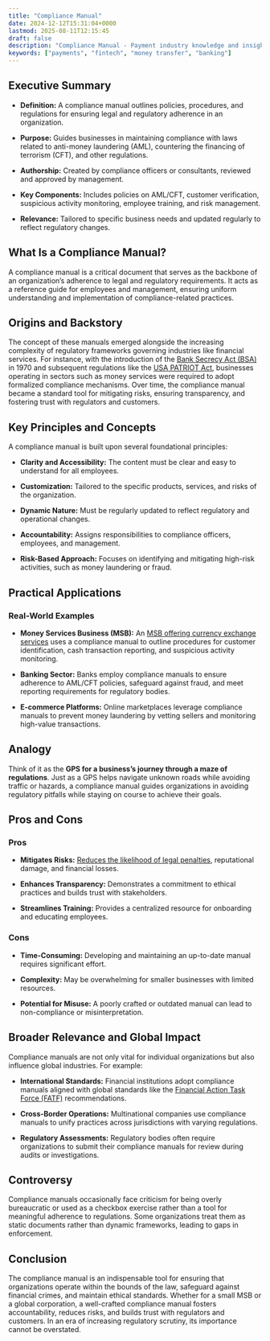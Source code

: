 ```yaml
---
title: "Compliance Manual"
date: 2024-12-12T15:31:04+0000
lastmod: 2025-08-11T12:15:45
draft: false
description: "Compliance Manual - Payment industry knowledge and insights"
keywords: ["payments", "fintech", "money transfer", "banking"]
---
```


## Executive Summary

- **Definition:** A compliance manual outlines policies, procedures, and regulations for ensuring legal and regulatory adherence in an organization.

- **Purpose:** Guides businesses in maintaining compliance with laws related to anti-money laundering (AML), countering the financing of terrorism (CFT), and other regulations.

- **Authorship:** Created by compliance officers or consultants, reviewed and approved by management.

- **Key Components:** Includes policies on AML/CFT, customer verification, suspicious activity monitoring, employee training, and risk management.

- **Relevance:** Tailored to specific business needs and updated regularly to reflect regulatory changes.

## What Is a Compliance Manual?

A compliance manual is a critical document that serves as the backbone of an organization’s adherence to legal and regulatory requirements. It acts as a reference guide for employees and management, ensuring uniform understanding and implementation of compliance-related practices.

## Origins and Backstory

The concept of these manuals emerged alongside the increasing complexity of regulatory frameworks governing industries like financial services. For instance, with the introduction of the [Bank Secrecy Act (BSA)](https://faisalkhanllc.xyz/resources/payments-wiki/b/bank-secrecy-act/) in 1970 and subsequent regulations like the [USA PATRIOT Act](https://faisalkhanllc.xyz/resources/payments-wiki/u/usa-patriot-act/), businesses operating in sectors such as money services were required to adopt formalized compliance mechanisms. Over time, the compliance manual became a standard tool for mitigating risks, ensuring transparency, and fostering trust with regulators and customers.

## Key Principles and Concepts

A compliance manual is built upon several foundational principles:

- **Clarity and Accessibility:** The content must be clear and easy to understand for all employees.

- **Customization:** Tailored to the specific products, services, and risks of the organization.

- **Dynamic Nature:** Must be regularly updated to reflect regulatory and operational changes.

- **Accountability:** Assigns responsibilities to compliance officers, employees, and management.

- **Risk-Based Approach:** Focuses on identifying and mitigating high-risk activities, such as money laundering or fraud.

## Practical Applications

### Real-World Examples

- **Money Services Business (MSB):** An [MSB offering currency exchange services](https://faisalkhanllc.xyz/resources/payments-wiki/m/money-services-business-msb/) uses a compliance manual to outline procedures for customer identification, cash transaction reporting, and suspicious activity monitoring.

- **Banking Sector:** Banks employ compliance manuals to ensure adherence to AML/CFT policies, safeguard against fraud, and meet reporting requirements for regulatory bodies.

- **E-commerce Platforms:** Online marketplaces leverage compliance manuals to prevent money laundering by vetting sellers and monitoring high-value transactions.

## Analogy

Think of it as the **GPS for a business’s journey through a maze of regulations**. Just as a GPS helps navigate unknown roads while avoiding traffic or hazards, a compliance manual guides organizations in avoiding regulatory pitfalls while staying on course to achieve their goals.

## Pros and Cons

### Pros

- **Mitigates Risks:** [Reduces the likelihood of legal penalties](https://faisalkhanllc.xyz/resources/payments-wiki/r/risk-mitigation-risk-management/), reputational damage, and financial losses.

- **Enhances Transparency:** Demonstrates a commitment to ethical practices and builds trust with stakeholders.

- **Streamlines Training:** Provides a centralized resource for onboarding and educating employees.

### Cons

- **Time-Consuming:** Developing and maintaining an up-to-date manual requires significant effort.

- **Complexity:** May be overwhelming for smaller businesses with limited resources.

- **Potential for Misuse:** A poorly crafted or outdated manual can lead to non-compliance or misinterpretation.

## Broader Relevance and Global Impact

Compliance manuals are not only vital for individual organizations but also influence global industries. For example:

- **International Standards:** Financial institutions adopt compliance manuals aligned with global standards like the [Financial Action Task Force (FATF)](https://faisalkhanllc.xyz/resources/payments-wiki/f/fatf/) recommendations.

- **Cross-Border Operations:** Multinational companies use compliance manuals to unify practices across jurisdictions with varying regulations.

- **Regulatory Assessments:** Regulatory bodies often require organizations to submit their compliance manuals for review during audits or investigations.

## Controversy

Compliance manuals occasionally face criticism for being overly bureaucratic or used as a checkbox exercise rather than a tool for meaningful adherence to regulations. Some organizations treat them as static documents rather than dynamic frameworks, leading to gaps in enforcement.

## Conclusion

The compliance manual is an indispensable tool for ensuring that organizations operate within the bounds of the law, safeguard against financial crimes, and maintain ethical standards. Whether for a small MSB or a global corporation, a well-crafted compliance manual fosters accountability, reduces risks, and builds trust with regulators and customers. In an era of increasing regulatory scrutiny, its importance cannot be overstated.